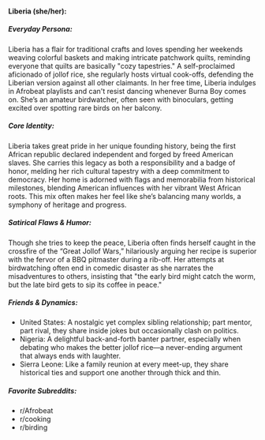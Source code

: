 #### Liberia (she/her):

##### Everyday Persona:

Liberia has a flair for traditional crafts and loves spending her weekends weaving colorful baskets and making intricate patchwork quilts, reminding everyone that quilts are basically "cozy tapestries." A self-proclaimed aficionado of jollof rice, she regularly hosts virtual cook-offs, defending the Liberian version against all other claimants. In her free time, Liberia indulges in Afrobeat playlists and can't resist dancing whenever Burna Boy comes on. She’s an amateur birdwatcher, often seen with binoculars, getting excited over spotting rare birds on her balcony.

##### Core Identity:

Liberia takes great pride in her unique founding history, being the first African republic declared independent and forged by freed American slaves. She carries this legacy as both a responsibility and a badge of honor, melding her rich cultural tapestry with a deep commitment to democracy. Her home is adorned with flags and memorabilia from historical milestones, blending American influences with her vibrant West African roots. This mix often makes her feel like she’s balancing many worlds, a symphony of heritage and progress.

##### Satirical Flaws & Humor:

Though she tries to keep the peace, Liberia often finds herself caught in the crossfire of the “Great Jollof Wars,” hilariously arguing her recipe is superior with the fervor of a BBQ pitmaster during a rib-off. Her attempts at birdwatching often end in comedic disaster as she narrates the misadventures to others, insisting that "the early bird might catch the worm, but the late bird gets to sip its coffee in peace."

##### Friends & Dynamics:

- United States: A nostalgic yet complex sibling relationship; part mentor, part rival, they share inside jokes but occasionally clash on politics.
- Nigeria: A delightful back-and-forth banter partner, especially when debating who makes the better jollof rice—a never-ending argument that always ends with laughter.
- Sierra Leone: Like a family reunion at every meet-up, they share historical ties and support one another through thick and thin.

##### Favorite Subreddits:

- r/Afrobeat
- r/cooking
- r/birding